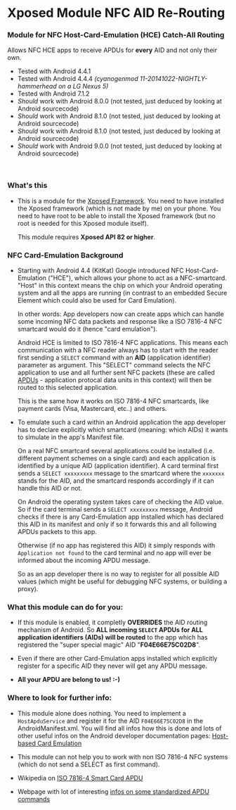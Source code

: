 # Xposed Module NFC AID Re-Routing

### Module for NFC Host-Card-Emulation (HCE) Catch-All Routing ##

Allows NFC HCE apps to receive APDUs for **every** AID and not only their own.

- Tested with Android 4.4.1
- Tested with Android 4.4.4 *(cyanogenmod 11-20141022-NIGHTLY-hammerhead on a LG Nexus 5)*
- Tested with Android 7.1.2
- *Should* work with Android 8.0.0 (not tested, just deduced by looking at Android sourcecode)
- *Should* work with Android 8.1.0 (not tested, just deduced by looking at Android sourcecode)
- *Should* work with Android 8.1.0 (not tested, just deduced by looking at Android sourcecode)
- *Should* work with Android 9.0.0 (not tested, just deduced by looking at Android sourcecode)
<br/>


### What's this ##

- This is a module for the [Xposed Framework](http://repo.xposed.info/).
  You need to have installed the Xposed framework (which is not made by me)
  on your phone. You need to have root to be able to install the Xposed
  framework (but no root is needed for this Xposed module itself).

  This module requires **Xposed API 82 or higher**.

### NFC Card-Emulation Background

- Starting with Android 4.4 (KitKat) Google introduced NFC Host-Card-Emulation ("HCE"),
  which allows your phone to act as a NFC-smartcard. "Host" in this context means
  the chip on which your Android operating system and all the apps are running
  (in contrast to an embedded Secure Element which could also be used for Card Emulation).

  In other words: App developers now can create apps which can handle some incoming
  NFC data packets and response like a ISO 7816-4 NFC smartcard would do it
  (hence "card emulation").

  Android HCE is limited to ISO 7816-4 NFC applications. This means each
  communication with a NFC reader always has to start with the reader first sending a
  `SELECT` command with an **AID** (application identifier) parameter as argument.
  This "SELECT" command selects the NFC application to use and all further sent NFC
  packets (these are called [APDUs](https://en.wikipedia.org/wiki/Smart_card_application_protocol_data_unit) -
  application protocal data units in this context)
  will then be routed to this selected application.

  This is the same how it works on ISO 7816-4 NFC smartcards, like payment cards
  (Visa, Mastercard, etc..) and others.


- To emulate such a card within an Android application the app developer has to declare
  explicitly which smartcard (meaning: which AIDs) it wants to simulate in the app's Manifest file.

  On a real NFC smartcard several applications could be installed (i.e. different payment schemes on
  a single card) and each application is identified by a unique AID (application identifier).
  A card terminal first sends a `SELECT xxxxxxxxx` message to the smartcard where the `xxxxxxx` stands
  for the AID, and the smartcard responds accordingly if it can handle this AID or not.

  On Android the operating system takes care of checking the AID value. So if the card terminal
  sends a  `SELECT xxxxxxxxx` message, Android checks if there is any Card-Emulation app installed
  which has declared this AID in its manifest and only if so it forwards this and all following APDUs
  packets to this app.

  Otherwise (if no app has registered this AID) it simply responds with `Application not found` to the
  card terminal and no app will ever be informed about the incoming APDU message.

  So as an app developer there is no way to register for all possible AID values (which might be useful
  for debugging NFC systems, or building a proxy).


### What this module can do for you:

- If this module is enabled, it completly **OVERRIDES** the AID routing mechanism of Android.
  So **ALL incoming `SELECT` APDUs for ALL application identifiers (AIDs) will be routed** to
  the app which has registered the "super special magic" AID "**F04E66E75C02D8**".

- Even if there are other Card-Emulation apps installed which explicitly register for a specific AID
  they never will get any APDU message.

- **All your APDU are belong to us! :-)**


### Where to look for further info:

- This module alone does nothing. You need to implement a `HostApduService` and register it for
  the AID `F04E66E75C02D8` in the AndroidManifest.xml.
  You will find all infos how this is done and lots of other useful infos on the Android developer
  documentation pages: [Host-based Card Emulation](https://developer.android.com/guide/topics/connectivity/nfc/hce.html)

- This module can not help you to work with non ISO 7816-4 NFC systems
  (which do not send a SELECT as first command).

- Wikipedia on [ISO 7816-4 Smart Card APDU](https://en.wikipedia.org/wiki/Smart_card_application_protocol_data_unit)

- Webpage with lot of interesting [infos on some standardized APDU commands](http://www.cardwerk.com/smartcards/smartcard_standard_ISO7816-4_5_basic_organizations.aspx)

